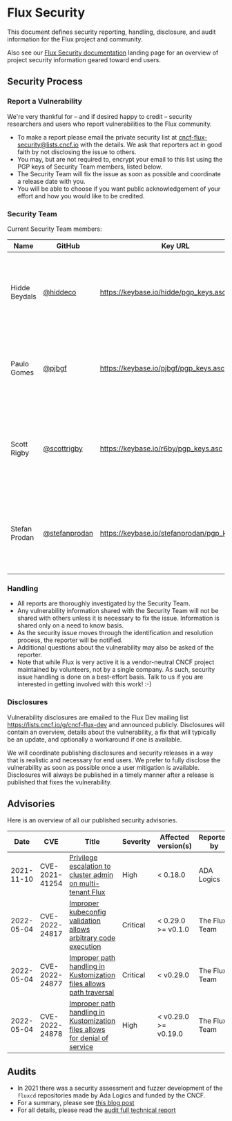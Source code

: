 # Flux Security

This document defines security reporting, handling, disclosure, and audit information for the Flux project and community.

Also see our [Flux Security documentation](https://fluxcd.io/docs/security) landing page for an overview of project security information geared toward end users.

## Security Process

### Report a Vulnerability

We're very thankful for – and if desired happy to credit – security researchers and users who report vulnerabilities to the Flux community.

- To make a report please email the private security list at <cncf-flux-security@lists.cncf.io> with the details.
  We ask that reporters act in good faith by not disclosing the issue to others.
- You may, but are not required to, encrypt your email to this list using the PGP keys of Security Team members, listed below.
- The Security Team will fix the issue as soon as possible and coordinate a release date with you.
- You will be able to choose if you want public acknowledgement of your effort and how you would like to be credited.

### Security Team

Current Security Team members:

| Name          | GitHub                                           | Key URL                                        | Fingerprint                                       |
|---------------|--------------------------------------------------|------------------------------------------------|---------------------------------------------------|
| Hidde Beydals | [@hiddeco](https://github.com/hiddeco)           | <https://keybase.io/hidde/pgp_keys.asc>        | C910 7A9B 55A4 DD77 062B 9731 B6E3 6A6A C54A CD59 |
| Paulo Gomes   | [@pjbgf](https://github.com/pjbgf)               | <https://keybase.io/pjbgf/pgp_keys.asc>        | 6C17 B119 D8C9 6768 4C80 E802 9995 2338 70E9 9BEE |
| Scott Rigby   | [@scottrigby](https://github.com/scottrigby)     | <https://keybase.io/r6by/pgp_keys.asc>         | 208D D36E D5BB 3745 A167 43A4 C7C6 FBB5 B91C 1155 |
| Stefan Prodan | [@stefanprodan](https://github.com/stefanprodan) | <https://keybase.io/stefanprodan/pgp_keys.asc> | 613B F2C4 D985 BBCB 1474 123F 5A00 A045 0068 3EBD |

### Handling

- All reports are thoroughly investigated by the Security Team.
- Any vulnerability information shared with the Security Team will not be shared with others unless it is necessary to fix the issue.
  Information is shared only on a need to know basis.
- As the security issue moves through the identification and resolution process, the reporter will be notified.
- Additional questions about the vulnerability may also be asked of the reporter.
- Note that while Flux is very active it is a vendor-neutral CNCF project maintained by volunteers, not by a single company. As such, security issue handling is done on a best-effort basis.
  Talk to us if you are interested in getting involved with this work! :-)

### Disclosures

Vulnerability disclosures are emailed to the Flux Dev mailing list <https://lists.cncf.io/g/cncf-flux-dev> and announced publicly.
Disclosures will contain an overview, details about the vulnerability, a fix that will typically be an update, and optionally a workaround if one is available.

We will coordinate publishing disclosures and security releases in a way that is realistic and necessary for end users.
We prefer to fully disclose the vulnerability as soon as possible once a user mitigation is available.
Disclosures will always be published in a timely manner after a release is published that fixes the vulnerability.

## Advisories

Here is an overview of all our published security advisories.

| Date       | CVE            | Title                                                                                                                                                 | Severity | Affected version(s)  | Reported by   |
|------------|----------------|-------------------------------------------------------------------------------------------------------------------------------------------------------|----------|----------------------|---------------|
| 2021-11-10 | CVE-2021-41254 | [Privilege escalation to cluster admin on multi-tenant Flux](https://github.com/fluxcd/kustomize-controller/security/advisories/GHSA-35rf-v2jv-gfg7)  | High     | < 0.18.0             | ADA Logics    |
| 2022-05-04 | CVE-2022-24817 | [Improper kubeconfig validation allows arbitrary code execution](https://github.com/fluxcd/flux2/security/advisories/GHSA-vvmq-fwmg-2gjc)             | Critical | < 0.29.0 >= v0.1.0   | The Flux Team |
| 2022-05-04 | CVE-2022-24877 | [Improper path handling in Kustomization files allows path traversal](https://github.com/fluxcd/flux2/security/advisories/GHSA-j77r-2fxf-5jrw)        | Critical | < v0.29.0            | The Flux Team |
| 2022-05-04 | CVE-2022-24878 | [Improper path handling in Kustomization files allows for denial of service](https://github.com/fluxcd/flux2/security/advisories/GHSA-7pwf-jg34-hxwp) | High     | < v0.29.0 >= v0.19.0 | The Flux Team |

## Audits

- In 2021 there was a security assessment and fuzzer development of the `fluxcd` repositories made by Ada Logics and funded by the CNCF.
- For a summary, please see [this blog post](https://fluxcd.io/blog/2021-11-10-flux-security-audit/)
- For all details, please read the [audit full technical report](https://fluxcd.io/FluxFinalReport-v1.1.pdf)
